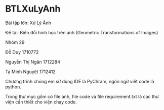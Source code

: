 # BTLXuLyAnh
Bài tập lớn: Xử Lý Ảnh
<p>Đề tài: Biến đổi hình học trên ảnh (Geometric Transformations of Images)
<p>Nhóm 29
<p>Đỗ Duy          1710772
<p>Nguyễn Thị Ngân 1712284
<p>Tạ Minh Nguyệt  1712412
<p>Chương trình chúng em sử dụng IDE là PyChram, ngôn ngữ viết code là python.
<p>Trong thư mục gồm có file ảnh, file code và file requirement.txt là các thư viện cần thiết cho viện chạy code.
